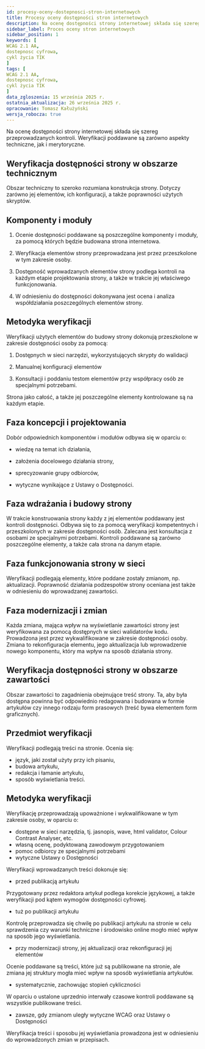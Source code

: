 ```yaml
---
id: procesy-oceny-dostepnosci-stron-internetowych
title: Procesy oceny dostępności stron internetowych
description: Na ocenę dostępności strony internetowej składa się szereg przeprowadzanych kontroli.
sidebar_label: Proces oceny stron internetowych
sidebar_position: 1 
keywords: [
WCAG 2.1 AA, 
dostepnosc cyfrowa, 
cykl życia TIK
]
tags: [
WCAG 2.1 AA, 
dostepnosc cyfrowa, 
cykl życia TIK
]
data_zgloszenia: 15 września 2025 r.
ostatnia_aktualizacja: 26 września 2025 r.
opracowanie: Tomasz Kałużyński
wersja_robocza: true
---
```





Na ocenę dostępności strony internetowej składa się szereg
przeprowadzanych kontroli. Weryfikacji poddawane są zarówno aspekty
techniczne, jak i merytoryczne.

## Weryfikacja dostępności strony w obszarze technicznym

Obszar techniczny to szeroko rozumiana konstrukcja strony. Dotyczy
zarówno jej elementów, ich konfiguracji, a także poprawności użytych
skryptów.

## Komponenty i moduły

1.  Ocenie dostępności poddawane są poszczególne komponenty i moduły, za
    pomocą których będzie budowana strona internetowa.

2.  Weryfikacja elementów strony przeprowadzana jest przez przeszkolone
    w tym zakresie osoby.

3.  Dostępność wprowadzanych elementów strony podlega kontroli na każdym
    etapie projektowania strony, a także w trakcie jej właściwego
    funkcjonowania.

4.  W odniesieniu do dostępności dokonywana jest ocena i analiza
    współdziałania poszczególnych elementów strony.

## Metodyka weryfikacji

Weryfikacji użytych elementów do budowy strony dokonują przeszkolone w
zakresie dostępności osoby za pomocą:

1.  Dostępnych w sieci narzędzi, wykorzystujących skrypty do walidacji

2.  Manualnej konfiguracji elementów

3.  Konsultacji i poddaniu testom elementów przy współpracy osób ze
    specjalnymi potrzebami.

Strona jako całość, a także jej poszczególne elementy kontrolowane są na
każdym etapie.

## Faza koncepcji i projektowania

Dobór odpowiednich komponentów i modułów odbywa się w oparciu o:

- wiedzę na temat ich działania,

- założenia docelowego działania strony,

- sprecyzowanie grupy odbiorców,

- wytyczne wynikające z Ustawy o Dostępności.

## Faza wdrażania i budowy strony

W trakcie konstruowania strony każdy z jej elementów poddawany jest
kontroli dostępności. Odbywa się to za pomocą weryfikacji kompetentnych
i przeszkolonych w zakresie dostępności osób. Zalecana jest konsultacja
z osobami ze specjalnymi potrzebami. Kontroli poddawane są zarówno
poszczególne elementy, a także cała strona na danym etapie.

## Faza funkcjonowania strony w sieci

Weryfikacji podlegają elementy, które poddane zostały zmianom, np.
aktualizacji. Poprawność działania podzespołów strony oceniana jest
także w odniesieniu do wprowadzanej zawartości.

## Faza modernizacji i zmian

Każda zmiana, mająca wpływ na wyświetlanie zawartości strony jest
weryfikowana za pomocą dostępnych w sieci walidatorów kodu. Prowadzona
jest przez wykwalifikowane w zakresie dostępności osoby. Zmiana to
rekonfiguracja elementu, jego aktualizacja lub wprowadzenie nowego
komponentu, który ma wpływ na sposób działania strony.

## Weryfikacja dostępności strony w obszarze zawartości

Obszar zawartości to zagadnienia obejmujące treść strony. Ta, aby była
dostępna powinna być odpowiednio redagowana i budowana w formie
artykułów czy innego rodzaju form prasowych (treść bywa elementem form
graficznych).

## Przedmiot weryfikacji

Weryfikacji podlegają treści na stronie. Ocenia się:

- język, jaki został użyty przy ich pisaniu,
- budowa artykułu,
- redakcja i łamanie artykułu,
- sposób wyświetlania treści.

## Metodyka weryfikacji 

Weryfikację przeprowadzają upoważnione i wykwalifikowane w tym zakresie
osoby, w oparciu o:

- dostępne w sieci narzędzia, tj. jasnopis, wave, html validator, Colour
  Contrast Analyser, etc.
- własną ocenę, podyktowaną zawodowym przygotowaniem
- pomoc odbiorcy ze specjalnymi potrzebami
- wytyczne Ustawy o Dostępności

Weryfikacji wprowadzanych treści dokonuje się:

- przed publikacją artykułu

Przygotowany przez redaktora artykuł podlega korekcie językowej, a także
weryfikacji pod kątem wymogów dostępności cyfrowej.

- tuż po publikacji artykułu

Kontrolę przeprowadza się chwilę po publikacji artykułu na stronie w
celu sprawdzenia czy warunki techniczne i środowisko online mogło mieć
wpływ na sposób jego wyświetlania.

- przy modernizacji strony, jej aktualizacji oraz rekonfiguracji jej
  elementów

Ocenie poddawane są treści, które już są publikowane na stronie, ale
zmiana jej struktury mogła mieć wpływ na sposób wyświetlania artykułów.

- systematycznie, zachowując stopień cykliczności

W oparciu o ustalone uprzednio interwały czasowe kontroli poddawane są
wszystkie publikowane treści.

- zawsze, gdy zmianom uległy wytyczne WCAG oraz Ustawy o Dostępności

Weryfikacja treści i sposobu jej wyświetlania prowadzona jest w
odniesieniu do wprowadzonych zmian w przepisach.
